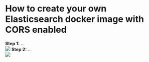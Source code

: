 # How to create your own Elasticsearch docker image with CORS enabled

<b>Step 1:</b> ...<br>
<img src="../images/04-es-docker-setup/es-docker-01.png"/>
<b>Step 2:</b> ...<br>
<img src="../images/04-es-docker-setup/es-docker-02.png"/>
